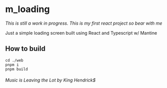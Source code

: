 # m_loading

*This is still a work in progress. This is my first react project so bear with me*

Just a simple loading screen built using React and Typescript w/ Mantine

## How to build
```
cd ./web
pnpm i
pnpm build
```
###### Music is Leaving the Lot by King Hendrick$
